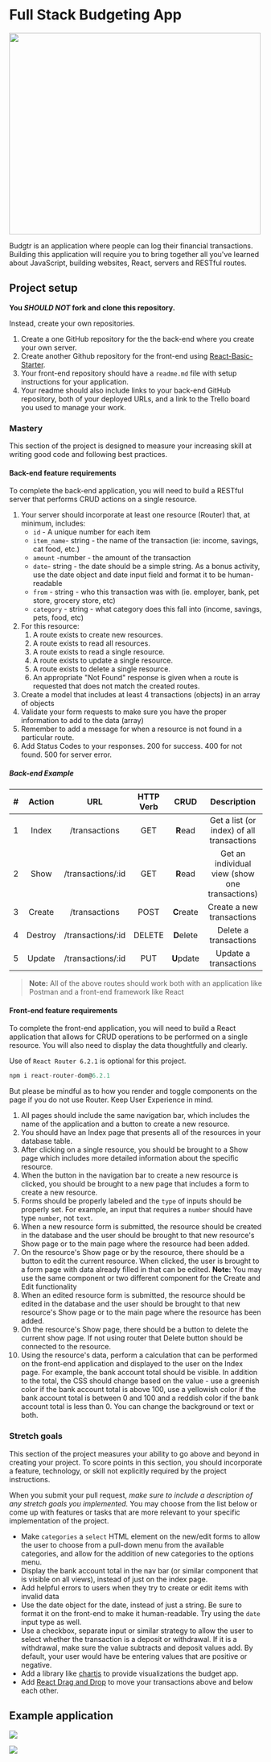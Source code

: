 # Full Stack Budgeting App

<img src="./assets/budget.webp" width="500" height="400">

Budgtr is an application where people can log their financial transactions. Building this application will require you to bring together all you've learned about JavaScript, building websites, React, servers and RESTful routes.

## Project setup

**You _SHOULD NOT_ fork and clone this repository.**

Instead, create your own repositories.

1. Create a one GitHub repository for the the back-end where you create your own server.
1. Create another Github repository for the front-end using [React-Basic-Starter](https://github.com/10-3-pursuit/react-basic-starter).
1. Your front-end repository should have a `readme.md` file with setup instructions for your application.
1. Your readme should also include links to your back-end GitHub repository, both of your deployed URLs, and a link to the Trello board you used to manage your work.

### Mastery

This section of the project is designed to measure your increasing skill at writing good code and following best practices.

#### Back-end feature requirements

To complete the back-end application, you will need to build a RESTful server that performs CRUD actions on a single resource.

1. Your server should incorporate at least one resource (Router) that, at minimum, includes:
   - `id` - A unique number for each item
   - `item_name`- string - the name of the transaction (ie: income, savings, cat food, etc.)
   - `amount` -number - the amount of the transaction
   - `date`- string - the date should be a simple string. As a bonus activity, use the date object and date input field and format it to be human-readable
   - `from` - string - who this transaction was with (ie. employer, bank, pet store, grocery store, etc)
   - `category` - string - what category does this fall into (income, savings, pets, food, etc)
1. For this resource:
   1. A route exists to create new resources.
   1. A route exists to read all resources.
   1. A route exists to read a single resource.
   1. A route exists to update a single resource.
   1. A route exists to delete a single resource.
   1. An appropriate "Not Found" response is given when a route is requested that does not match the created routes.
1. Create a model that includes at least 4 transactions (objects) in an array of objects
1. Validate your form requests to make sure you have the proper information to add to the data (array)
1. Remember to add a message for when a resource is not found in a particular route.
1. Add Status Codes to your responses. 200 for success. 400 for not found. 500 for server error.

##### Back-end Example

|  #  | Action  |        URL        | HTTP Verb |    CRUD    |                  Description                   |
| :-: | :-----: | :---------------: | :-------: | :--------: | :--------------------------------------------: |
|  1  |  Index  |   /transactions   |    GET    |  **R**ead  |   Get a list (or index) of all transactions    |
|  2  |  Show   | /transactions/:id |    GET    |  **R**ead  | Get an individual view (show one transactions) |
|  3  | Create  |   /transactions   |   POST    | **C**reate |           Create a new transactions            |
|  4  | Destroy | /transactions/:id |  DELETE   | **D**elete |             Delete a transactions              |
|  5  | Update  | /transactions/:id |    PUT    | **U**pdate |             Update a transactions              |

> **Note:** All of the above routes should work both with an application like Postman and a front-end framework like React

#### Front-end feature requirements

To complete the front-end application, you will need to build a React application that allows for CRUD operations to be performed on a single resource. You will also need to display the data thoughtfully and clearly.

Use of `React Router 6.2.1` is optional for this project.

```js
npm i react-router-dom@6.2.1
```

But please be mindful as to how you render and toggle components on the page if you do not use Router. Keep User Experience in mind.

1. All pages should include the same navigation bar, which includes the name of the application and a button to create a new resource.
1. You should have an Index page that presents all of the resources in your database table.
1. After clicking on a single resource, you should be brought to a Show page which includes more detailed information about the specific resource.
1. When the button in the navigation bar to create a new resource is clicked, you should be brought to a new page that includes a form to create a new resource.
1. Forms should be properly labeled and the `type` of inputs should be properly set. For example, an input that requires a `number` should have type `number`, not `text`.
1. When a new resource form is submitted, the resource should be created in the database and the user should be brought to that new resource's Show page or to the main page where the resource had been added.
1. On the resource's Show page or by the resource, there should be a button to edit the current resource. When clicked, the user is brought to a form page with data already filled in that can be edited.
   **Note:** You may use the same component or two different component for the Create and Edit functionality
1. When an edited resource form is submitted, the resource should be edited in the database and the user should be brought to that new resource's Show page or to the main page where the resource has been added.
1. On the resource's Show page, there should be a button to delete the current show page. If not using router that Delete button should be connected to the resource.
1. Using the resource's data, perform a calculation that can be performed on the front-end application and displayed to the user on the Index page. For example, the bank account total should be visible. In addition to the total, the CSS should change based on the value - use a greenish color if the bank account total is above 100, use a yellowish color if the bank account total is between 0 and 100 and a reddish color if the bank account total is less than 0. You can change the background or text or both.

### Stretch goals

This section of the project measures your ability to go above and beyond in creating your project. To score points in this section, you should incorporate a feature, technology, or skill not explicitly required by the project instructions.

When you submit your pull request, _make sure to include a description of any stretch goals you implemented._ You may choose from the list below or come up with features or tasks that are more relevant to your specific implementation of the project.

- Make `categories` a `select` HTML element on the new/edit forms to allow the user to choose from a pull-down menu from the available categories, and allow for the addition of new categories to the options menu.
- Display the bank account total in the nav bar (or similar component that is visible on all views), instead of just on the index page.
- Add helpful errors to users when they try to create or edit items with invalid data
- Use the date object for the date, instead of just a string. Be sure to format it on the front-end to make it human-readable. Try using the `date` input type as well.
- Use a checkbox, separate input or similar strategy to allow the user to select whether the transaction is a deposit or withdrawal. If it is a withdrawal, make sure the value subtracts and deposit values add. By default, your user would have be entering values that are positive or negative.
- Add a library like [chartjs](https://www.chartjs.org) to provide visualizations the budget app.
- Add [React Drag and Drop](https://react-dnd.github.io/react-dnd/about) to move your transactions above and below each other.

## Example application

![](./assets/index-page.png)

![](./assets/new-page.png)
